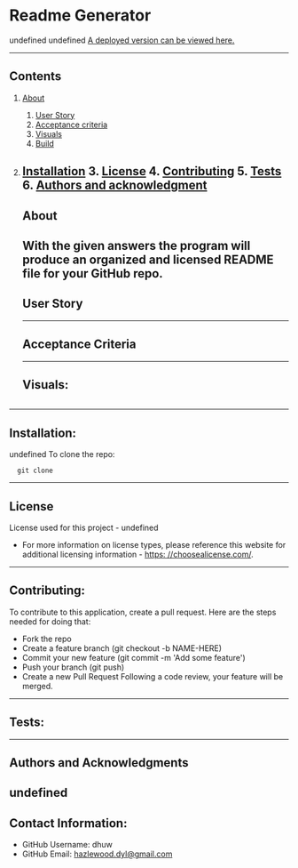 
  
# Readme Generator
  undefined
  undefined
  [A deployed version can be viewed here.]()
  
---
## Contents
1. [About](#about)
    1. [User Story](#user%20story)
    2. [Acceptance criteria](#acceptance%20criteria)
    3. [Visuals](#visuals)
    4. [Build](#build)
2. [Installation](#installation)
    3. [License](#license)
    4. [Contributing](#contributing)
    5. [Tests](#tests)
    6. [Authors and acknowledgment](#authors%20and%20acknowledgment)
    ---
    ## About
      With the given answers the program will produce an organized and licensed README file for your GitHub repo.
    ---
    ## User Story
      
    ---
    ## Acceptance Criteria
      
      
    ---
    ## Visuals:

    ![]()
---
## Installation:
  undefined
  To clone the repo:
  
      git clone 
  
---

## License
  License used for this project - undefined
  * For more information on license types, please reference this website
  for additional licensing information - [https: //choosealicense.com/](https://choosealicense.com/).

---

## Contributing:
  
  To contribute to this application, create a pull request.
  Here are the steps needed for doing that:
  - Fork the repo
  - Create a feature branch (git checkout -b NAME-HERE)
  - Commit your new feature (git commit -m 'Add some feature')
  - Push your branch (git push)
  - Create a new Pull Request
  Following a code review, your feature will be merged.

---

## Tests:
  
---
## Authors and Acknowledgments
  undefined
---
## Contact Information:
* GitHub Username: dhuw
* GitHub Email: hazlewood.dyl@gmail.com
  
